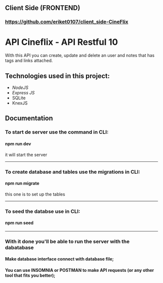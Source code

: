 
## Client Side (FRONTEND)
### https://github.com/eriket0107/client_side-CineFlix

# API Cineflix - API Restful 10


With this API you can create, update and delete an user and notes that has tags and links attached.



## Technologies used in this project:

- *NodeJS*
- *Express JS*
- SQLite
- KnexJS


## Documentation

### To start de server use the command in CLI: 
#### npm run dev
it will start the server

<hr>

### To create database and tables use the migrations in CLI:
#### npm run migrate 
this one is to set up the tables

<hr>

### To seed the databse use in CLI:
#### npm run seed

<hr>

### With it done you'll be able to run the server with the dabatabase
#### Make database interface connect with database file;

#### You can use INSOMNIA or POSTMAN to make API requests (or any other tool that fits you better);


